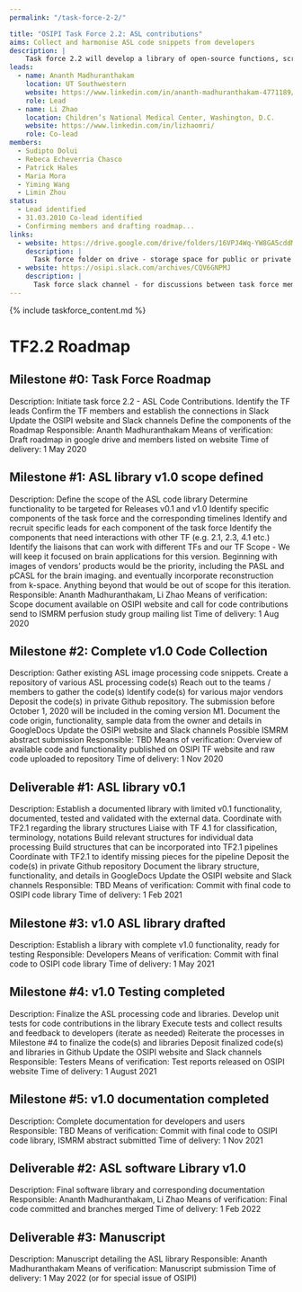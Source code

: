 ```yaml
---
permalink: "/task-force-2-2/"

title: "OSIPI Task Force 2.2: ASL contributions"
aims: Collect and harmonise ASL code snippets from developers
description: |
    Task force 2.2 will develop a library of open-source functions, scripts and in-house pipelines for ASL perfusion imaging analysis. This is aimed at developers of ASL perfusion methods looking for specific functionality or development templates, or who want to share their own in-house developments with others. Contributions will be sourced from the community, and may include individual functions and more complete pipelines in various programming languages. Task force 2.2 will organise these in a coherent and well-documented library structure as defined by task force 2.1, then identify and develop any missing functionality. Note that an inventory of full pipelines are in TF1.1.
leads:
  - name: Ananth Madhuranthakam
    location: UT Southwestern
    website: https://www.linkedin.com/in/ananth-madhuranthakam-4771189/
    role: Lead
  - name: Li Zhao
    location: Children’s National Medical Center, Washington, D.C.
    website: https://www.linkedin.com/in/lizhaomri/
    role: Co-lead    
members:
  - Sudipto Dolui
  - Rebeca Echeverria Chasco
  - Patrick Hales
  - Maria Mora
  - Yiming Wang
  - Limin Zhou
status:
  - Lead identified
  - 31.03.2010 Co-lead identified
  - Confirming members and drafting roadmap...
links:
  - website: https://drive.google.com/drive/folders/16VPJ4Wq-YW8GA5cddMpKgWKs4Ua5dPEV
    description: |
      Task force folder on drive - storage space for public or private documents developed by the task force.
  - website: https://osipi.slack.com/archives/CQV6GNPMJ
    description: |
      Task force slack channel - for discussions between task force members.
---
```


{% include taskforce_content.md %}
<!--- Please include your task force contents below, free formatting -->
# TF2.2 Roadmap
## Milestone #0: Task Force Roadmap
Description: Initiate task force 2.2 - ASL Code Contributions.
Identify the TF leads
Confirm the TF members and establish the connections in Slack
Update the OSIPI website and Slack channels
Define the components of the Roadmap
Responsible: Ananth Madhuranthakam
Means of verification: Draft roadmap in google drive and members listed on website
Time of delivery: 1 May 2020

## Milestone #1: ASL library v1.0 scope defined
Description: Define the scope of the ASL code library
Determine functionality to be targeted for Releases v0.1 and v1.0
Identify specific components of the task force and the corresponding timelines
Identify and recruit specific leads for each component of the task force
Identify the components that need interactions with other TF (e.g. 2.1, 2.3, 4.1 etc.)
Identify the liaisons that can work with different TFs and our TF
Scope - We will keep it focused on brain applications for this version. Beginning with images of vendors’ products would be the priority, including the PASL and pCASL for the brain imaging. and eventually incorporate reconstruction from k-space. Anything beyond that would be out of scope for this iteration. 
Responsible: Ananth Madhuranthakam, Li Zhao
Means of verification: Scope document available on OSIPI website and call for code contributions send to ISMRM perfusion study group mailing list
Time of delivery: 1 Aug 2020

## Milestone #2: Complete v1.0 Code Collection
Description: Gather existing ASL image processing code snippets.
Create a repository of various ASL processing code(s)
Reach out to the teams / members to gather the code(s)
Identify code(s) for various major vendors 
Deposit the code(s) in private Github repository. The submission before October 1, 2020 will be included in the coming version M1. 
Document the code origin, functionality, sample data from the owner and details in GoogleDocs
Update the OSIPI website and Slack channels
Possible ISMRM abstract submission
Responsible: TBD
Means of verification: Overview of available code and functionality published on OSIPI TF website and raw code uploaded to repository
Time of delivery: 1 Nov 2020

## Deliverable #1: ASL library v0.1
Description: Establish a documented library with limited v0.1 functionality, documented, tested and validated with the external data.
Coordinate with TF2.1 regarding the library structures
Liaise with TF 4.1 for classification, terminology, notations
Build relevant structures for individual data processing
Build structures that can be incorporated into TF2.1 pipelines
Coordinate with TF2.1 to identify missing pieces for the pipeline
Deposit the code(s) in private Github repository
Document the library structure, functionality, and details in GoogleDocs
Update the OSIPI website and Slack channels
Responsible: TBD
Means of verification: Commit with final code to OSIPI code library
Time of delivery: 1 Feb 2021

## Milestone #3: v1.0 ASL library drafted
Description: Establish a library with complete v1.0 functionality, ready for testing
Responsible: Developers
Means of verification: Commit with final code to OSIPI code library
Time of delivery: 1 May 2021

## Milestone #4: v1.0 Testing completed
Description: Finalize the ASL processing code and libraries.
Develop unit tests for code contributions in the library
Execute tests and collect results and feedback to developers (iterate as needed)
Reiterate the processes in Milestone #4 to finalize the code(s) and libraries
Deposit finalized code(s) and libraries in Github
Update the OSIPI website and Slack channels
Responsible: Testers
Means of verification: Test reports released on OSIPI website
Time of delivery: 1 August 2021

## Milestone #5: v1.0 documentation completed
Description: Complete documentation for developers and users
Responsible: TBD
Means of verification: Commit with final code to OSIPI code library, ISMRM abstract submitted
Time of delivery: 1 Nov 2021

## Deliverable #2: ASL software Library v1.0 
Description: Final software library and corresponding documentation
Responsible: Ananth Madhuranthakam, Li Zhao
Means of verification: Final code committed and branches merged
Time of delivery: 1 Feb 2022

## Deliverable #3: Manuscript 
Description: Manuscript detailing the ASL library
Responsible: Ananth Madhuranthakam
Means of verification: Manuscript submission
Time of delivery: 1 May 2022 (or for special issue of OSIPI)
